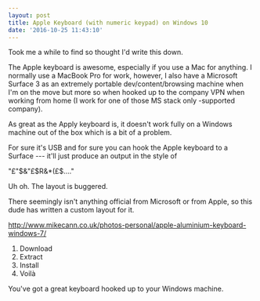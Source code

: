 ```yaml
---
layout: post
title: Apple Keyboard (with numeric keypad) on Windows 10
date: '2016-10-25 11:43:10'
---
```



Took me a while to find so thought I'd write this down.

The Apple keyboard is awesome, especially if you use a Mac for anything. I normally use a MacBook Pro for work, however, I also have a Microsoft Surface 3 as an extremely portable dev/content/browsing machine when I'm on the move but more so when hooked up to the company VPN when working from home (I work for one of those MS stack only -supported company).

As great as the Apply keyboard is, it doesn't work fully on a Windows machine out of the box which is a bit of a problem.

For sure it's USB and for sure you can hook the Apple keyboard to a Surface --- it'll just produce an output in the style of 

"£"$&"£$R&*(£$...."

Uh oh. The layout is buggered. 

There seemingly isn't anything official from Microsoft or from Apple, so this dude has written a custom layout for it.

http://www.mikecann.co.uk/photos-personal/apple-aluminium-keyboard-windows-7/

1. Download 
2. Extract
3. Install
4. Voilà

You've got a great keyboard hooked up to your Windows machine. 
